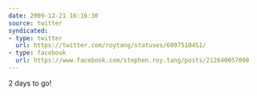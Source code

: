 ```yaml
---
date: 2009-12-21 16:16:30
source: twitter
syndicated:
- type: twitter
  url: https://twitter.com/roytang/statuses/6897510451/
- type: facebook
  url: https://www.facebook.com/stephen.roy.tang/posts/212640057098
---
```


2 days to go!